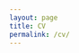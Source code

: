 ```yaml
---
layout: page
title: CV
permalink: /cv/
---
```


<!-- <embed src="{{ site.baseurl }}/files/CV_ElisaWirsching.pdf" width="600" height="700" type='application/pdf'>
You can find my curriculum vitae <a href="https://www.dropbox.com/s/6b2p6ikqdbxxns8/CV_ElisaWirsching.pdf?dl=0">here</a>.-->

